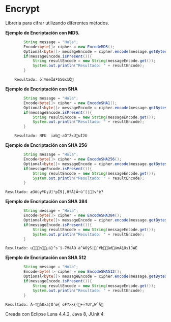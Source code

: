 # Encrypt
Libreria para cifrar utilizando diferentes métodos.

**Ejemplo de Encriptación con MD5.**
```java
		String message = "Hola";
		Encode<byte[]> cipher = new EncodeMD5();
		Optional<byte[]> messageEncode = cipher.encode(message.getBytes());
		if(messageEncode.isPresent()){
			String resultEncode = new String(messageEncode.get());
			System.out.println("Resultado: " + resultEncode);
		}
```
    	Resultado: öˆ®&éÏ£ºb5Gx1Õ

**Ejemplo de Encriptación con SHA**
```java
		String message = "Hola";
		Encode<byte[]> cipher = new EncodeSHA1();
		Optional<byte[]> messageEncode = cipher.encode(message.getBytes());
		if(messageEncode.isPresent()){
			String resultEncode = new String(messageEncode.get());
			System.out.println("Resultado: " + resultEncode);
		}
```
    	Resultado: NFÜ	iæb-aÒ"Ž<ÙuÍžÜ

**Ejemplo de Encriptación con SHA 256**
```java    
		String message = "Hola";
		Encode<byte[]> cipher = new EncodeSHA256();
		Optional<byte[]> messageEncode = cipher.encode(message.getBytes());
		if(messageEncode.isPresent()){
			String resultEncode = new String(messageEncode.get());
			System.out.println("Resultado: " + resultEncode);
		}    
```
	Resultado: æ3ôüyºÞ¡Ü]¹pÏ9|‚HºÄ|Ã¬ù‘[¦]v°è?

**Ejemplo de Encriptación con SHA 384**
```java    
		String message = "Hola";
		Encode<byte[]> cipher = new EncodeSHA384();
		Optional<byte[]> messageEncode = cipher.encode(message.getBytes());
		if(messageEncode.isPresent()){
			String resultEncode = new String(messageEncode.get());
			System.out.println("Resultado: " + resultEncode);
		}  
```
	Resultado: unµá}^s´ï~7MäÅÖ·à^ÀÕÿS¦¨¥bàdámÂ¾Ós1JWÊ

**Ejemplo de Encriptación con SHA 512**
```java    
		String message = "Hola";
		Encode<byte[]> cipher = new EncodeSHA512();
		Optional<byte[]> messageEncode = cipher.encode(message.getBytes());
		if(messageEncode.isPresent()){
			String resultEncode = new String(messageEncode.get());
			System.out.println("Resultado: " + resultEncode);
		}
```
	Resultado: À–†â8×à¦Ó’œ{ oF?>k{(+¤?U?„WˆÅ

Creada con Eclipse Luna 4.4.2, Java 8, JUnit 4.
